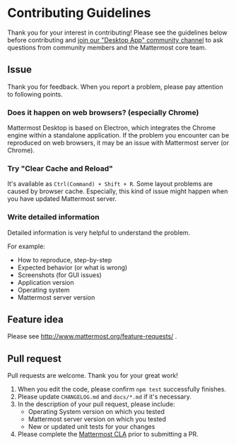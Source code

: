 # Contributing Guidelines
Thank you for your interest in contributing! Please see the guidelines below before contributing and [join our "Desktop App" community channel](https://pre-release.mattermost.com/core/channels/desktop-app) to ask questions from community members and the Mattermost core team.

## Issue
Thank you for feedback. When you report a problem, please pay attention to following points.

### Does it happen on web browsers? (especially Chrome)
Mattermost Desktop is based on Electron, which integrates the Chrome engine within a standalone application.
If the problem you encounter can be reproduced on web browsers, it may be an issue with Mattermost server (or Chrome).

### Try "Clear Cache and Reload"
It's available as `Ctrl(Command) + Shift + R`.
Some layout problems are caused by browser cache.
Especially, this kind of issue might happen when you have updated Mattermost server.

### Write detailed information
Detailed information is very helpful to understand the problem.

For example:
* How to reproduce, step-by-step
* Expected behavior (or what is wrong)
* Screenshots (for GUI issues)
* Application version
* Operating system
* Mattermost server version

## Feature idea
Please see http://www.mattermost.org/feature-requests/ .

## Pull request
Pull requests are welcome. Thank you for your great work!

1. When you edit the code, please confirm `npm test` successfully finishes.
2. Please update `CHANGELOG.md` and `docs/*.md` if it's necessary.
3. In the description of your pull request, please include:
   * Operating System version on which you tested
   * Mattermost server version on which you tested
   * New or updated unit tests for your changes
4. Please complete the [Mattermost CLA](http://www.mattermost.org/mattermost-contributor-agreement/) prior to submitting a PR.
